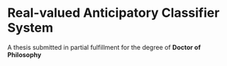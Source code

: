 # Real-valued Anticipatory Classifier System

A thesis submitted in partial fulfillment for the degree of **Doctor of Philosophy**

```{tableofcontents}
```